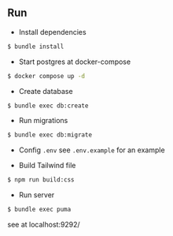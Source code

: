 ## Run

- Install dependencies

```sh
$ bundle install
```

- Start postgres at docker-compose

```sh
$ docker compose up -d
```

- Create database

```sh
$ bundle exec db:create
```

- Run migrations

```sh
$ bundle exec db:migrate
```

- Config `.env` see `.env.example` for an example

- Build Tailwind file

```sh
$ npm run build:css
```

- Run server

```sh
$ bundle exec puma
```

see at localhost:9292/
